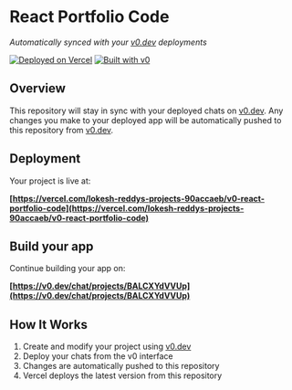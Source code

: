 # React Portfolio Code

*Automatically synced with your [v0.dev](https://v0.dev) deployments*

[![Deployed on Vercel](https://img.shields.io/badge/Deployed%20on-Vercel-black?style=for-the-badge&logo=vercel)](https://vercel.com/lokesh-reddys-projects-90accaeb/v0-react-portfolio-code)
[![Built with v0](https://img.shields.io/badge/Built%20with-v0.dev-black?style=for-the-badge)](https://v0.dev/chat/projects/BALCXYdVVUp)

## Overview

This repository will stay in sync with your deployed chats on [v0.dev](https://v0.dev).
Any changes you make to your deployed app will be automatically pushed to this repository from [v0.dev](https://v0.dev).

## Deployment

Your project is live at:

**[https://vercel.com/lokesh-reddys-projects-90accaeb/v0-react-portfolio-code](https://vercel.com/lokesh-reddys-projects-90accaeb/v0-react-portfolio-code)**

## Build your app

Continue building your app on:

**[https://v0.dev/chat/projects/BALCXYdVVUp](https://v0.dev/chat/projects/BALCXYdVVUp)**

## How It Works

1. Create and modify your project using [v0.dev](https://v0.dev)
2. Deploy your chats from the v0 interface
3. Changes are automatically pushed to this repository
4. Vercel deploys the latest version from this repository